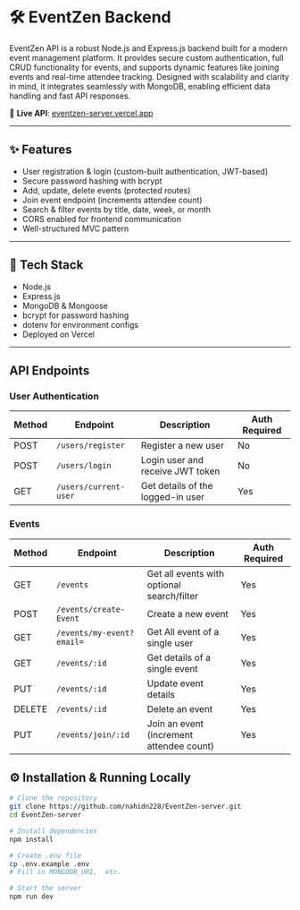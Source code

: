 # 🛠️ EventZen Backend

EventZen API is a robust Node.js and Express.js backend built for a modern event management platform.
It provides secure custom authentication, full CRUD functionality for events, and supports dynamic features like joining events and real-time attendee tracking.
Designed with scalability and clarity in mind, it integrates seamlessly with MongoDB, enabling efficient data handling and fast API responses.

🚀 **Live API**: [eventzen-server.vercel.app](https://eventzen-server.vercel.app/)

---

## ✨ Features

- User registration & login (custom-built authentication, JWT-based)
- Secure password hashing with bcrypt
- Add, update, delete events (protected routes)
- Join event endpoint (increments attendee count)
- Search & filter events by title, date, week, or month
- CORS enabled for frontend communication
- Well-structured MVC pattern

---

## 🧰 Tech Stack

- Node.js
- Express.js
- MongoDB & Mongoose
- bcrypt for password hashing
- dotenv for environment configs
- Deployed on Vercel

---

## API Endpoints

### User Authentication

| Method | Endpoint              | Description                        | Auth Required |
|--------|-----------------------|------------------------------------|---------------|
| POST   | `/users/register`     | Register a new user                | No            |
| POST   | `/users/login`        | Login user and receive JWT token   | No            |
| GET    | `/users/current-user` | Get details of the logged-in user  | Yes           |

### Events

| Method | Endpoint              | Description                                   | Auth Required |
|--------|-----------------------|-----------------------------------------------|---------------|
| GET    | `/events`              | Get all events with optional search/filter    | Yes           |
| POST   | `/events/create-Event` | Create a new event                            | Yes           |
| GET    | `/events/my-event?email=`| Get All event of a single user              | Yes           |
| GET    | `/events/:id`          | Get details of a single event                 | Yes           |
| PUT    | `/events/:id`          | Update event details                          | Yes           |
| DELETE | `/events/:id`          | Delete an event                               | Yes           |
| PUT    | `/events/join/:id`     | Join an event (increment attendee count)      | Yes           |



## ⚙️ Installation & Running Locally

```bash
# Clone the repository
git clone https://github.com/nahidn228/EventZen-server.git
cd EventZen-server

# Install dependencies
npm install

# Create .env file
cp .env.example .env
# Fill in MONGODB_URI,  etc.

# Start the server
npm run dev
